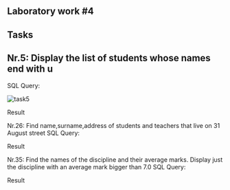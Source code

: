Laboratory work #4
--
Tasks
--
Nr.5: Display the list of students whose names end with u
--
SQL Query:

![task5](https://user-images.githubusercontent.com/36602388/47678673-01369b00-dbcb-11e8-9c41-1ef8219f8112.jpg)

Result

Nr.26: Find name,surname,address of students and teachers that live on 31 August street
SQL Query:

Result

Nr.35:  Find the names of the discipline and their average marks. Display just the discipline with an average mark bigger than 7.0
SQL Query:

Result
